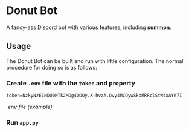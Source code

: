 # Donut Bot
A fancy-ass Discord bot with various features, including **summon**.

## Usage
The Donut Bot can be built and run with little configuration. The normal procedure for doing so is as follows:

### Create `.env` file with the `token` and property
```
token=NzkyNzE1NDU0MTk2MDg4ODQy.X-hvzA.Ovy4MCQywSkoMRRclStW4xAYK7I
```
*.env file (example)*

### Run `app.py`